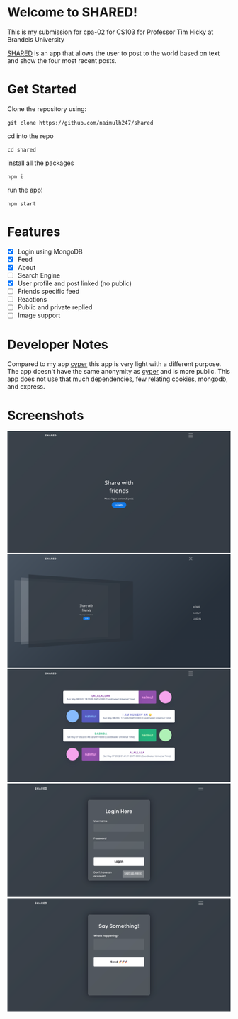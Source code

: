# Welcome to SHARED!
This is my submission for cpa-02 for CS103 for Professor Tim Hicky at Brandeis University

[SHARED](https://shared-us.herokuapp.com/) is an app that allows the user to post to the world based on text and show the four most recent posts.


# Get Started

Clone the repository using:

    git clone https://github.com/naimulh247/shared
  cd into the repo
  

    cd shared
  install all the packages
  

    npm i

run the app!

    npm start
# Features
 - [x] Login using MongoDB
 - [x] Feed
 - [x] About
 - [ ] Search Engine
 - [x] User profile and post linked (no public)
 - [ ] Friends specific feed
 - [ ] Reactions
 - [ ] Public and private replied
 - [ ] Image support

# Developer Notes
Compared to my app [cyper](https://github.com/naimulh247/cyper/) this app is very light with a different purpose. The app doesn't have the same anonymity as [cyper](https://github.com/naimulh247/cyper/) and is more public. This app does not use that much dependencies, few relating cookies, mongodb, and express. 


# Screenshots
![image](https://github.com/naimulh247/shared/blob/master/screenshots/1.png)
![image](https://github.com/naimulh247/shared/blob/master/screenshots/2.png)
![image](https://github.com/naimulh247/shared/blob/master/screenshots/3.png)
![image](https://github.com/naimulh247/shared/blob/master/screenshots/4.png)
![image](https://github.com/naimulh247/shared/blob/master/screenshots/5.png)
